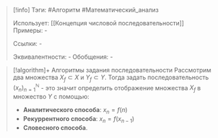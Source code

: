> [!info]
> Тэги: #Алгоритм #Математический_анализ  
> 
> Использует: [[Концепция числовой последовательности]]
> Примеры: *-*
> 
> Ссылки: *-*
> 
> Эквивалентности: *-*
> Обобщения: *-*

> [!algorithm]+ Алгоритмы задания последовательности
> Рассмотрим два множества $X_f \subset X$ и $Y_f \subset Y$. Тогда задать последовательность $(x_n)_{n=1}^{\mathbb N}$ - это значит определить отображение множества $X_f$ в множество $Y$ c помощью:   
> * **Аналитического способа**: $x_n = f(n)$ 
> * **Рекуррентного способа**: $x_n = f(x_{n-1})$
> * **Словесного способа**. 